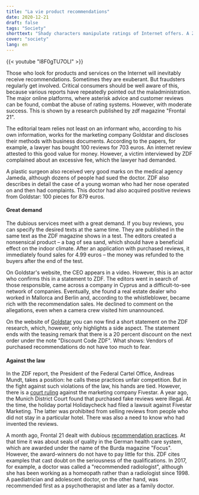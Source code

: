```yaml
---
title: "La vie product recommendations"
date: 2020-12-21
draft: false
tags: "Society"
shorttext: "Shady characters manipulate ratings of Internet offers. A ZDF research reveals how this works in detail."
cover: "society"
lang: en
---
```


{{< youtube "l8F0gTU7OLI" >}}

Those who look for products and services on the Internet will inevitably receive recommendations. Sometimes they are exuberant. But fraudsters regularly get involved. Critical consumers should be well aware of this, because various reports have repeatedly pointed out the maladministration. The major online platforms, where asterisk advice and customer reviews can be found, combat the abuse of rating systems. However, with moderate success. This is shown by a research published by zdf magazine "Frontal 21".

The editorial team relies not least on an informant who, according to his own information, works for the marketing company Goldstar and discloses their methods with business documents. According to the papers, for example, a lawyer has bought 100 reviews for 703 euros. An internet review attested to this good value for money. However, a victim interviewed by ZDF complained about an excessive fee, which the lawyer had demanded.

A plastic surgeon also received very good marks on the medical agency Jameda, although dozens of people had sued the doctor. ZDF also describes in detail the case of a young woman who had her nose operated on and then had complaints. This doctor had also acquired positive reviews from Goldstar: 100 pieces for 879 euros.

#### Great demand

The dubious services meet with a great demand. If you buy reviews, you can specify the desired texts at the same time. They are published in the same text as the ZDF magazine shows in a test. The editors created a nonsensical product – a bag of sea sand, which should have a beneficial effect on the indoor climate. After an application with purchased reviews, it immediately found sales for 4.99 euros – the money was refunded to the buyers after the end of the test.

On Goldstar's website, the CEO appears in a video. However, this is an actor who confirms this in a statement to ZDF. The editors went in search of those responsible, came across a company in Cyprus and a difficult-to-see network of companies. Eventually, she found a real estate dealer who worked in Mallorca and Berlin and, according to the whistleblower, became rich with the recommendation sales. He declined to comment on the allegations, even when a camera crew visited him unannounced.

On the website of [Goldstar](https://goldstar-marketing.net/ "Goldstar Marketing") you can now find a short statement on the ZDF research, which, however, only highlights a side aspect. The statement ends with the teasing remark that there is a 20 percent discount on the next order under the note "Discount Code ZDF". What shows: Vendors of purchased recommendations do not have too much to fear.

#### Against the law

In the ZDF report, the President of the Federal Cartel Office, Andreas Mundt, takes a position: he calls these practices unfair competition. But in the fight against such violations of the law, his hands are tied. However, there is a [court ruling](https://www.tagesspiegel.de/wirtschaft/urteil-mit-signalcharakter-fake-bewertungen-bei-amazon-und-co-sind-rechtswidrig/25172496.html "Fake-Bewertungen bei Amazon und Co. sind rechtswidrig") against the marketing company Fivestar. A year ago, the Munich District Court found that purchased fake reviews were illegal. At the time, the holiday portal Holidaycheck had filed a lawsuit against Fivestar Marketing. The latter was prohibited from selling reviews from people who did not stay in a particular hotel. There was also a need to know who had invented the reviews.

A month ago, Frontal 21 dealt with dubious [recommendation practices](https://www.zdf.de/politik/frontal-21/fragwuerdige-empfehlungen-fuer-aerzte-100.html "Intransparente Siegelgeschäfte"). At that time it was about seals of quality in the German health care system, which are awarded under the name of the Burda magazine "Focus". However, the award-winners do not have to pay little for this. ZDF cites examples that cast doubt on the seriousness of the qualifications. In 2017, for example, a doctor was called a "recommended radiologist", although she has been working as a homeopath rather than a radiologist since 1998. A paediatrician and adolescent doctor, on the other hand, was recommended first as a psychotherapist and later as a family doctor.
